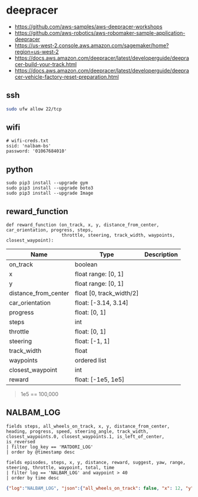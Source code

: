 # deepracer

* <https://github.com/aws-samples/aws-deepracer-workshops>
* <https://github.com/aws-robotics/aws-robomaker-sample-application-deepracer>
* <https://us-west-2.console.aws.amazon.com/sagemaker/home?region=us-west-2>
* <https://docs.aws.amazon.com/deepracer/latest/developerguide/deepracer-build-your-track.html>
* <https://docs.aws.amazon.com/deepracer/latest/developerguide/deepracer-vehicle-factory-reset-preparation.html>

## ssh

```bash
sudo ufw allow 22/tcp
```

## wifi

```
# wifi-creds.txt
ssid: 'nalbam-bs'
password: '01067684010'
```

## python

```
sudo pip3 install --upgrade gym
sudo pip3 install --upgrade boto3
sudo pip3 install --upgrade Image
```

## reward_function

```
def reward_function (on_track, x, y, distance_from_center, car_orientation, progress, steps,
                     throttle, steering, track_width, waypoints, closest_waypoint):
```

| Name | Type | Description |
| --- | --- | --- |
| on_track | boolean |
| x | float range: [0, 1] |
| y | float range: [0, 1] |
| distance_from_center | float [0, track_width/2] |
| car_orientation | float: [-3.14, 3.14] |
| progress | float: [0, 1] |
| steps | int |
| throttle | float: [0, 1] |
| steering | float: [-1, 1] |
| track_width | float |
| waypoints | ordered list |
| closest_waypoint | int |
| reward | float: [-1e5, 1e5] |

> 1e5 == 100,000

## NALBAM_LOG

```
fields steps, all_wheels_on_track, x, y, distance_from_center, heading, progress, speed, steering_angle, track_width, closest_waypoints.0, closest_waypoints.1, is_left_of_center, is_reversed
| filter log_key == 'MATDORI_LOG'
| order by @timestamp desc
```

```
fields episodes, steps, x, y, distance, reward, suggest, yaw, range, steering, throttle, waypoint, total, time
| filter log == 'NALBAM_LOG' and waypoint > 40
| order by time desc
```

```json
{"log":"NALBAM_LOG", "json":{"all_wheels_on_track": false, "x": 12, "y": 2, "distance_from_center": 1, "heading": 359.9, "progress": 0, "steps": 1, "speed": 1, "steering_angle": 15, "track_width": 2.5, "waypoints": [[2.5, 0.75], [3.33, 0.75], [4.17, 0.75], [5.0, 0.75], [5.83, 0.75], [6.67, 0.75], [7.5, 0.75], [8.33, 0.75], [9.17, 0.75], [9.75, 0.94], [10.0, 1.5], [10.0, 1.875], [9.92, 2.125], [9.58, 2.375], [9.17, 2.75], [8.33, 2.5], [7.5, 2.5], [7.08, 2.56], [6.67, 2.625], [5.83, 3.44], [5.0, 4.375], [4.67, 4.69], [4.33, 4.875], [4.0, 5.0], [3.33, 5.0], [2.5, 4.95], [2.08, 4.94], [1.67, 4.875], [1.33, 4.69], [0.92, 4.06], [1.17, 3.185], [1.5, 1.94], [1.6, 1.5], [1.83, 1.125], [2.17, 0.885]], "closest_waypoints": [0, 1], "is_left_of_center": true, "is_reversed": true}, "time":"1554780989.8637955"}
```

